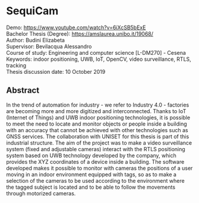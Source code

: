 # SequiCam
Demo: https://www.youtube.com/watch?v=6iXcSB5bExE</br>
Bachelor Thesis (Degree): https://amslaurea.unibo.it/19068/ </br>
Author: Budini Elizabeta</br>
Supervisor: Bevilacqua Alessandro</br>
Course of study: Engineering and computer science [L-DM270] - Cesena</br>
Keywords: indoor positioning, UWB, IoT, OpenCV, video surveillance, RTLS, tracking</br>
Thesis discussion date: 10 October 2019</br>

## Abstract
In the trend of automation for industry - we refer to Industry 4.0 - factories are becoming more and more digitized and interconnected. Thanks to IoT (Internet of Things) and UWB indoor positioning technologies, it is possible to meet the need to locate and monitor objects or people inside a building with an accuracy that cannot be achieved with other technologies such as GNSS services. The collaboration with UNISET for this thesis is part of this industrial structure. The aim of the project was to make a video surveillance system (fixed and adjustable cameras) interact with the RTLS positioning system based on UWB technology developed by the company, which provides the XYZ coordinates of a device inside a building. The software developed makes it possible to monitor with cameras the positions of a user moving in an indoor environment equipped with tags, so as to make a selection of the cameras to be used according to the environment where the tagged subject is located and to be able to follow the movements through motorized cameras.
